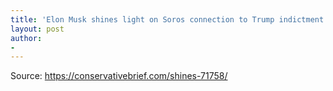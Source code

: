 ```yaml
---
title: 'Elon Musk shines light on Soros connection to Trump indictment'
layout: post
author:
-
---
```




Source: https://conservativebrief.com/shines-71758/
